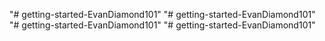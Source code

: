 "# getting-started-EvanDiamond101" 
"# getting-started-EvanDiamond101" 
"# getting-started-EvanDiamond101" 
"# getting-started-EvanDiamond101" 
